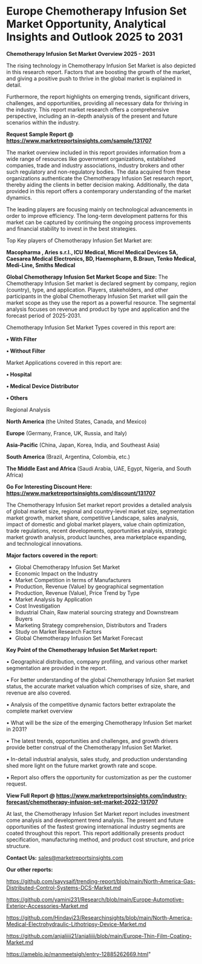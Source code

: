 # Europe Chemotherapy Infusion Set Market Opportunity, Analytical Insights and Outlook 2025 to 2031

<Strong> Chemotherapy Infusion Set Market Overview 2025 - 2031</strong>

The rising technology in Chemotherapy Infusion Set Market is also depicted in this research report. Factors that are boosting the growth of the market, and giving a positive push to thrive in the global market is explained in detail.

Furthermore, the report highlights on emerging trends, significant drivers, challenges, and opportunities, providing all necessary data for thriving in the industry. This report market research offers a comprehensive perspective, including an in-depth analysis of the present and future scenarios within the industry.

<strong>Request Sample Report @ <a href=https://www.marketreportsinsights.com/sample/131707>https://www.marketreportsinsights.com/sample/131707</a></strong>

The market overview included in this report provides information from a wide range of resources like government organizations, established companies, trade and industry associations, industry brokers and other such regulatory and non-regulatory bodies. The data acquired from these organizations authenticate the Chemotherapy Infusion Set research report, thereby aiding the clients in better decision making. Additionally, the data provided in this report offers a contemporary understanding of the market dynamics.

The leading players are focusing mainly on technological advancements in order to improve efficiency. The long-term development patterns for this market can be captured by continuing the ongoing process improvements and financial stability to invest in the best strategies.

Top Key players of Chemotherapy Infusion Set Market are:

<strong>Macopharma , Aries s.r.l., ICU Medical, Micrel Medical Devices SA, Caesarea Medical Electronics, BD, Haemopharm, B.Braun, Tenko Medical, Medi-Line, Smiths Medical</strong>

<strong><b>Global Chemotherapy Infusion Set Market Scope and Size:</b></strong>
The Chemotherapy Infusion Set market is declared segment by company, region (country), type, and application. Players, stakeholders, and other participants in the global Chemotherapy Infusion Set market will gain the market scope as they use the report as a powerful resource. The segmental analysis focuses on revenue and product by type and application and the forecast period of 2025-2031.

Chemotherapy Infusion Set Market Types covered in this report are:

<strong>• With Filter

• Without Filter</strong>

Market Applications covered in this report are:

<strong>• Hospital

• Medical Device Distributor

• Others</strong> 

Regional Analysis

<strong>North America</strong> (the United States, Canada, and Mexico)

<strong>Europe</strong> (Germany, France, UK, Russia, and Italy)

<strong>Asia-Pacific</strong> (China, Japan, Korea, India, and Southeast Asia)

<strong>South America</strong> (Brazil, Argentina, Colombia, etc.)

<strong>The Middle East and Africa</strong> (Saudi Arabia, UAE, Egypt, Nigeria, and South Africa)

<strong>Go For Interesting Discount Here: <a href=https://www.marketreportsinsights.com/discount/131707>https://www.marketreportsinsights.com/discount/131707</a></strong>

The Chemotherapy Infusion Set market report provides a detailed analysis of global market size, regional and country-level market size, segmentation market growth, market share, competitive Landscape, sales analysis, impact of domestic and global market players, value chain optimization, trade regulations, recent developments, opportunities analysis, strategic market growth analysis, product launches, area marketplace expanding, and technological innovations.

<strong><b>Major factors covered in the report:</b></strong>
<ul>
  <li>Global Chemotherapy Infusion Set Market </li>
  <li>Economic Impact on the Industry</li>
  <li>Market Competition in terms of Manufacturers</li>
  <li>Production, Revenue (Value) by geographical segmentation</li>
  <li>Production, Revenue (Value), Price Trend by Type</li>
  <li>Market Analysis by Application</li>
  <li>Cost Investigation</li>
  <li>Industrial Chain, Raw material sourcing strategy and Downstream Buyers</li>
  <li>Marketing Strategy comprehension, Distributors and Traders</li>
  <li>Study on Market Research Factors</li>
  <li>Global Chemotherapy Infusion Set Market Forecast</li>
</ul>

<strong><b>Key Point of the Chemotherapy Infusion Set Market report:</b></strong>

• Geographical distribution, company profiling, and various other market segmentation are provided in the report.

• For better understanding of the global Chemotherapy Infusion Set market status, the accurate market valuation which comprises of size, share, and revenue are also covered.

• Analysis of the competitive dynamic factors better extrapolate the complete market overview

• What will be the size of the emerging Chemotherapy Infusion Set market in 2031?

• The latest trends, opportunities and challenges, and growth drivers provide better construal of the Chemotherapy Infusion Set Market.

• In-detail industrial analysis, sales study, and production understanding shed more light on the future market growth rate and scope.

• Report also offers the opportunity for customization as per the customer request.

<strong><b>View Full Report @ <a href=https://www.marketreportsinsights.com/industry-forecast/chemotherapy-infusion-set-market-2022-131707>https://www.marketreportsinsights.com/industry-forecast/chemotherapy-infusion-set-market-2022-131707</a></b></strong>


At last, the Chemotherapy Infusion Set Market report includes investment come analysis and development trend analysis. The present and future opportunities of the fastest growing international industry segments are coated throughout this report. This report additionally presents product specification, manufacturing method, and product cost structure, and price structure.

<strong>Contact Us:</strong>
sales@marketreportsinsights.com

<strong>Our other reports:</strong>

<a href=https://github.com/sayysaif/trending-report/blob/main/North-America-Gas-Distributed-Control-Systems-DCS-Market.md>https://github.com/sayysaif/trending-report/blob/main/North-America-Gas-Distributed-Control-Systems-DCS-Market.md</a>

<a href=https://github.com/yamini231/Research/blob/main/Europe-Automotive-Exterior-Accessories-Market.md>https://github.com/yamini231/Research/blob/main/Europe-Automotive-Exterior-Accessories-Market.md</a>

<a href=https://github.com/Hindavi23/Researchinsights/blob/main/North-America-Medical-Electrohydraulic-Lithotripsy-Device-Market.md>https://github.com/Hindavi23/Researchinsights/blob/main/North-America-Medical-Electrohydraulic-Lithotripsy-Device-Market.md</a>

<a href=https://github.com/anjaliiii21/anjaliiii/blob/main/Europe-Thin-Film-Coating-Market.md>https://github.com/anjaliiii21/anjaliiii/blob/main/Europe-Thin-Film-Coating-Market.md</a>

<a href=https://ameblo.jp/manmeetsigh/entry-12885262669.html>https://ameblo.jp/manmeetsigh/entry-12885262669.html</a>"
